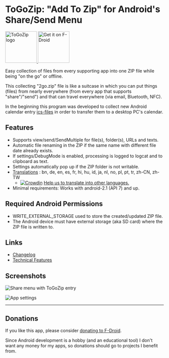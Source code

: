 # ToGoZip: "Add To Zip" for Android's Share/Send Menu
<a href="https://f-droid.org/packages/de.k3b.android.toGoZip" target="_blank">
<img src="https://raw.githubusercontent.com/k3b/ToGoZip/master/app/src/main/res/drawable-xxhdpi/ic_launcher.png" alt="ToGoZip logo" height="100"/>
<img src="https://f-droid.org/badge/get-it-on.png" alt="Get it on F-Droid" height="100"/>
</a>

Easy collection of files from every supporting app into one ZIP file while
being "on the go" or offline.

This collecting "2go.zip" file is like a suitcase in which you can put things (files)
from nearly everywhere (from every app that supports "share"/"send") and
that can travel everywhere (via email, Bluetooth, NFC).

In the beginning this program was developed to collect new Android calendar
entry [ics-files](https://f-droid.org/wiki/page/de.k3b.android.calendar.ics.adapter)
in order to transfer them to a desktop PC's calendar.

## Features
* Supports view/send/SendMultiple for file(s), folder(s), URLs and texts.
* Automatic file renaming in the ZIP if the same name with different file date already exists.
* If settings/DebugMode is enabled, processing is logged to logcat and to clipboard as text.
* Settings automatically pop up if the ZIP folder is not writable.
* [Translations](https://crowdin.com/project/togozip) : bn, de, en, es, fr, hi, hu, id, ja, nl, no, pl, pt, tr, zh-CN, zh-TW
  * [![Crowdin](https://d322cqt584bo4o.cloudfront.net/togozip/localized.svg)](https://crowdin.com/project/togozip) [Help us to translate into other languages.](https://crowdin.com/project/togozip)
* Minimal requirements: Works with android-2.1 (API 7) and up.

## Required Android Permissions
* WRITE_EXTERNAL_STORAGE used to store the created/updated ZIP file.
* The Android device must have external storage (aka SD card) where the ZIP file is written to.

## Links
* [Changelog](https://github.com/k3b/toGoZip/wiki/History)
* [Technical Features](https://github.com/k3b/toGoZip/wiki/Features)

## Screenshots
![Share menu with ToGoZip entry](https://raw.githubusercontent.com/k3b/ToGoZip/master/fastlane/metadata/android/en-US/images/phoneScreenshots/1-send.png)

![App settings](https://github.com/k3b/ToGoZip/raw/master/fastlane/metadata/android/en-US/images/phoneScreenshots/2-settings.png)


-----

## Donations
If you like this app, please consider [donating to F-Droid](https://f-droid.org/donate).

Since Android development is a hobby (and an educational tool) I don't want any money for my apps, so donations should go to projects I benefit from.

